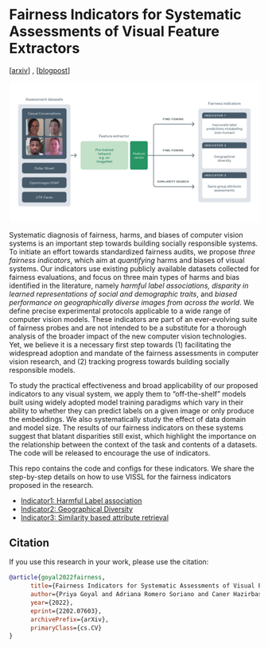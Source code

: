 # Fairness Indicators for Systematic Assessments of Visual Feature Extractors
[[arxiv]()] , [[blogpost]()]

![indicators](static/img/indicators.jpg)

Systematic diagnosis of fairness, harms, and biases of computer vision systems is an important step towards building socially responsible systems. To initiate an effort towards standardized fairness audits, we propose _three fairness indicators_, which aim at _quantifying_ harms and biases of visual systems. Our indicators use existing publicly available datasets collected for fairness evaluations, and focus on three main types of harms and bias identified in the literature, namely _harmful label associations, disparity in learned representations of social and demographic traits_, and _biased performance on geographically diverse images from across the world_. We define precise experimental protocols applicable to a wide range of computer vision models. These indicators are part of an ever-evolving suite of fairness probes and are not intended to be a substitute for a thorough analysis of the broader impact of the new computer vision technologies. Yet, we believe it is a necessary first step towards (1) facilitating the widespread adoption and mandate of the fairness assessments in computer vision research, and (2) tracking progress towards building socially responsible models.

To study the practical effectiveness and broad applicability of our proposed indicators to any visual system, we apply them to “off-the-shelf” models built using widely adopted model training paradigms which vary in their ability to whether they can predict labels on a given image or only produce the embeddings. We also systematically study the effect of data domain and model size. The results of our fairness indicators on these systems suggest that blatant disparities still exist, which highlight the importance on the relationship between the context of the task and contents of a datasets. The code will be released to encourage the use of indicators.

This repo contains the code and configs for these indicators. We share the step-by-step details on how to use VISSL for the fairness indicators proposed in the research.

- [Indicator1: Harmful Label association](https://github.com/facebookresearch/vissl/tree/main/projects/fairness_indicators/label_associations_indicator1.md)
- [Indicator2: Geographical Diversity](https://github.com/facebookresearch/vissl/tree/main/projects/fairness_indicators/geographical_diversity_indicator2.md)
- [Indicator3: Similarity based attribute retrieval](https://github.com/facebookresearch/vissl/tree/main/projects/fairness_indicators/same_attribute_retrieval_indicator3.md)

## Citation

If you use this research in your work, please use the citation:

```BibTeX
@article{goyal2022fairness,
      title={Fairness Indicators for Systematic Assessments of Visual Feature Extractors},
      author={Priya Goyal and Adriana Romero Soriano and Caner Hazirbas and Levent Sagun and Nicolas Usunier},
      year={2022},
      eprint={2202.07603},
      archivePrefix={arXiv},
      primaryClass={cs.CV}
}
```
